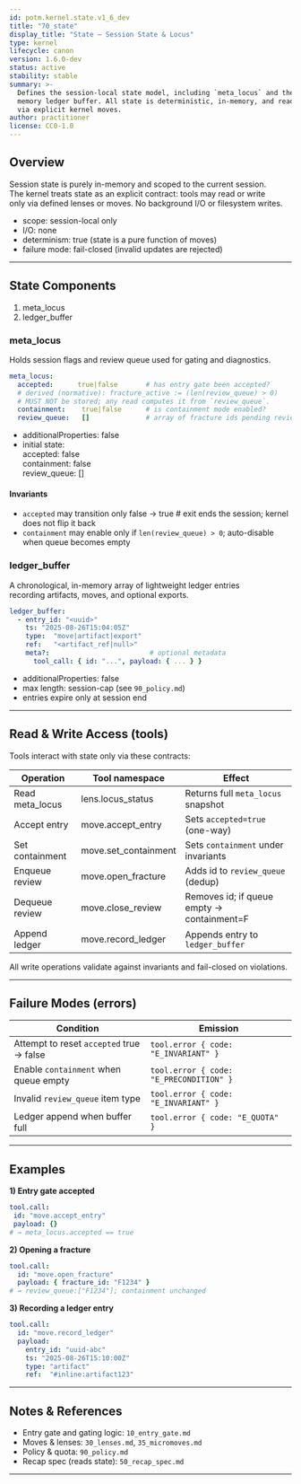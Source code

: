 ```yaml
---
id: potm.kernel.state.v1_6_dev
title: "70_state"
display_title: "State — Session State & Locus"
type: kernel
lifecycle: canon
version: 1.6.0-dev
status: active
stability: stable
summary: >-
  Defines the session-local state model, including `meta_locus` and the in-
  memory ledger buffer. All state is deterministic, in-memory, and read/write
  via explicit kernel moves.
author: practitioner
license: CC0-1.0
---
```


## Overview

Session state is purely in-memory and scoped to the current session.  
The kernel treats state as an explicit contract: tools may read or write  
only via defined lenses or moves. No background I/O or filesystem writes.

- scope: session-local only  
- I/O: none  
- determinism: true (state is a pure function of moves)  
- failure mode: fail-closed (invalid updates are rejected)  

---

## State Components

1. meta_locus  
2. ledger_buffer  

### meta_locus

Holds session flags and review queue used for gating and diagnostics.

```yaml
meta_locus:
  accepted:      true|false       # has entry gate been accepted?
  # derived (normative): fracture_active := (len(review_queue) > 0)
  # MUST NOT be stored; any read computes it from `review_queue`.
  containment:    true|false      # is containment mode enabled?
  review_queue:   []              # array of fracture ids pending review
```

- additionalProperties: false  
- initial state:  
  accepted: false  
  containment: false  
  review_queue: []  

#### Invariants

- `accepted` may transition only false → true   # exit ends the session; kernel does not flip it back
- `containment` may enable only if `len(review_queue) > 0`; auto-disable when queue becomes empty

### ledger_buffer

A chronological, in-memory array of lightweight ledger entries  
recording artifacts, moves, and optional exports.

```yaml
ledger_buffer:
  - entry_id: "<uuid>"
    ts: "2025-08-26T15:04:05Z"
    type:  "move|artifact|export"
    ref:   "<artifact_ref|null>"
    meta?:                         # optional metadata
      tool_call: { id: "...", payload: { ... } }
```

- additionalProperties: false  
- max length: session-cap (see `90_policy.md`)  
- entries expire only at session end  

---

## Read & Write Access (tools)

Tools interact with state only via these contracts:

| Operation        | Tool namespace     | Effect                                |
| ---------------- | ------------------ | ------------------------------------- |
| Read meta_locus  | lens.locus_status     | Returns full `meta_locus` snapshot          |
| Accept entry     | move.accept_entry     | Sets `accepted=true` (one-way)              |
| Set containment  | move.set_containment  | Sets `containment` under invariants         |
| Enqueue review   | move.open_fracture    | Adds id to `review_queue` (dedup)           |
| Dequeue review   | move.close_review     | Removes id; if queue empty → containment=F  |
| Append ledger    | move.record_ledger    | Appends entry to `ledger_buffer`            |

All write operations validate against invariants and fail-closed on violations.

---

## Failure Modes (errors)

| Condition                               | Emission                                     |
| --------------------------------------- | -------------------------------------------- |
| Attempt to reset `accepted` true → false| `tool.error { code: "E_INVARIANT" }`        |
| Enable `containment` when queue empty   | `tool.error { code: "E_PRECONDITION" }`      |
| Invalid `review_queue` item type        | `tool.error { code: "E_INVARIANT" }`         |
| Ledger append when buffer full          | `tool.error { code: "E_QUOTA" }`             |

---

## Examples

**1) Entry gate accepted**  
 ```yaml
tool.call:
  id: "move.accept_entry"
  payload: {}
 # → meta_locus.accepted == true
````

**2) Opening a fracture**

```yaml
tool.call:
  id: "move.open_fracture"
  payload: { fracture_id: "F1234" }
# → review_queue:["F1234"]; containment unchanged
```

**3) Recording a ledger entry**

```yaml
tool.call:
  id: "move.record_ledger"
  payload:
    entry_id: "uuid-abc"
    ts: "2025-08-26T15:10:00Z"
    type: "artifact"
    ref:  "#inline:artifact123"
```
---

## Notes & References

* Entry gate and gating logic: `10_entry_gate.md`  
* Moves & lenses: `30_lenses.md`, `35_micromoves.md`  
* Policy & quota: `90_policy.md`  
* Recap spec (reads state): `50_recap_spec.md`  
---
